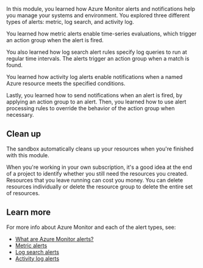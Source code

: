 In this module, you learned how Azure Monitor alerts and notifications help you manage your systems and environment. You explored three different types of alerts: metric, log search, and activity log.

You learned how metric alerts enable time-series evaluations, which trigger an action group when the alert is fired.

You also learned how log search alert rules specify log queries to run at regular time intervals. The alerts trigger an action group when a match is found.

You learned how activity log alerts enable notifications when a named Azure resource meets the specified conditions.

Lastly, you learned how to send notifications when an alert is fired, by applying an action group to an alert. Then, you learned how to use alert processing rules to override the behavior of the action group when necessary.

## Clean up

The sandbox automatically cleans up your resources when you're finished with this module.

When you're working in your own subscription, it's a good idea at the end of a project to identify whether you still need the resources you created. Resources that you leave running can cost you money. You can delete resources individually or delete the resource group to delete the entire set of resources.

## Learn more

For more info about Azure Monitor and each of the alert types, see:

- [What are Azure Monitor alerts?](https://learn.microsoft.com/en-us/azure/azure-monitor/alerts/alerts-overview)
- [Metric alerts](https://learn.microsoft.com/en-us/azure/azure-monitor/alerts/alerts-types#metric-alerts)
- [Log search alerts](https://learn.microsoft.com/en-us/azure/azure-monitor/alerts/alerts-types#log-alerts)
- [Activity log alerts](https://learn.microsoft.com/en-us/azure/azure-monitor/alerts/alerts-types#activity-log-alerts)